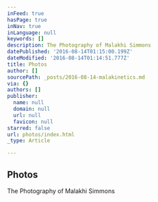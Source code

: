 ```yaml
---
inFeed: true
hasPage: true
inNav: true
inLanguage: null
keywords: []
description: The Photography of Malakhi Simmons
datePublished: '2016-08-14T01:15:00.199Z'
dateModified: '2016-08-14T01:14:51.777Z'
title: Photos
author: []
sourcePath: _posts/2016-08-14-malakinetics.md
via: {}
authors: []
publisher:
  name: null
  domain: null
  url: null
  favicon: null
starred: false
url: photos/index.html
_type: Article

---
```

<article style=""><h1>Photos</h1><p>The Photography of Malakhi Simmons</p></article>